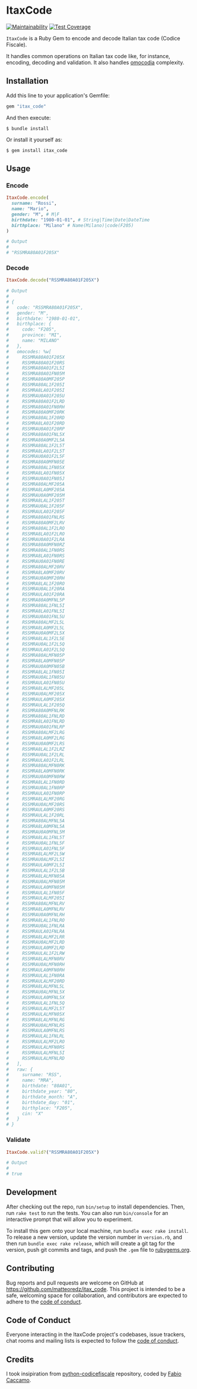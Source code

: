# ItaxCode

[![Maintainability](https://api.codeclimate.com/v1/badges/6ce5347018f4b448098f/maintainability)](https://codeclimate.com/github/matteoredz/itax-code/maintainability) [![Test Coverage](https://api.codeclimate.com/v1/badges/6ce5347018f4b448098f/test_coverage)](https://codeclimate.com/github/matteoredz/itax-code/test_coverage)

`ItaxCode` is a Ruby Gem to encode and decode Italian tax code (Codice Fiscale).

It handles common operations on Italian tax code like, for instance, encoding, decoding and validation.
It also handles [omocodia](https://it.wikipedia.org/wiki/Omocodia) complexity.

## Installation

Add this line to your application's Gemfile:

```ruby
gem "itax_code"
```

And then execute:

    $ bundle install

Or install it yourself as:

    $ gem install itax_code

## Usage

### Encode

```ruby
ItaxCode.encode(
  surname: "Rossi",
  name: "Mario",
  gender: "M", # M|F
  birthdate: "1980-01-01", # String|Time|Date|DateTime
  birthplace: "Milano" # Name(Milano)|code(F205)
)

# Output
#
# "RSSMRA80A01F205X"
```

### Decode

```ruby
ItaxCode.decode("RSSMRA80A01F205X")

# Output
#
# {
#   code: "RSSMRA80A01F205X",
#   gender: "M",
#   birthdate: "1980-01-01",
#   birthplace: {
#     code: "F205",
#     province: "MI",
#     name: "MILANO"
#   },
#   omocodes: %w[
#     RSSMRA80A01F205X
#     RSSMRA80A01F20RS
#     RSSMRA80A01F2L5I
#     RSSMRA80A01FN05M
#     RSSMRA80A0MF205P
#     RSSMRA80AL1F205I
#     RSSMRA8LA01F205I
#     RSSMRAU0A01F205U
#     RSSMRA80A01F2LRD
#     RSSMRA80A01FN0RH
#     RSSMRA80A0MF20RK
#     RSSMRA80AL1F20RD
#     RSSMRA8LA01F20RD
#     RSSMRAU0A01F20RP
#     RSSMRA80A01FNL5X
#     RSSMRA80A0MF2L5A
#     RSSMRA80AL1F2L5T
#     RSSMRA8LA01F2L5T
#     RSSMRAU0A01F2L5F
#     RSSMRA80A0MFN05E
#     RSSMRA80AL1FN05X
#     RSSMRA8LA01FN05X
#     RSSMRAU0A01FN05J
#     RSSMRA80ALMF205A
#     RSSMRA8LA0MF205A
#     RSSMRAU0A0MF205M
#     RSSMRA8LAL1F205T
#     RSSMRAU0AL1F205F
#     RSSMRAULA01F205F
#     RSSMRA80A01FNLRS
#     RSSMRA80A0MF2LRV
#     RSSMRA80AL1F2LRO
#     RSSMRA8LA01F2LRO
#     RSSMRAU0A01F2LRA
#     RSSMRA80A0MFN0RZ
#     RSSMRA80AL1FN0RS
#     RSSMRA8LA01FN0RS
#     RSSMRAU0A01FN0RE
#     RSSMRA80ALMF20RV
#     RSSMRA8LA0MF20RV
#     RSSMRAU0A0MF20RH
#     RSSMRA8LAL1F20RO
#     RSSMRAU0AL1F20RA
#     RSSMRAULA01F20RA
#     RSSMRA80A0MFNL5P
#     RSSMRA80AL1FNL5I
#     RSSMRA8LA01FNL5I
#     RSSMRAU0A01FNL5U
#     RSSMRA80ALMF2L5L
#     RSSMRA8LA0MF2L5L
#     RSSMRAU0A0MF2L5X
#     RSSMRA8LAL1F2L5E
#     RSSMRAU0AL1F2L5Q
#     RSSMRAULA01F2L5Q
#     RSSMRA80ALMFN05P
#     RSSMRA8LA0MFN05P
#     RSSMRAU0A0MFN05B
#     RSSMRA8LAL1FN05I
#     RSSMRAU0AL1FN05U
#     RSSMRAULA01FN05U
#     RSSMRA8LALMF205L
#     RSSMRAU0ALMF205X
#     RSSMRAULA0MF205X
#     RSSMRAULAL1F205Q
#     RSSMRA80A0MFNLRK
#     RSSMRA80AL1FNLRD
#     RSSMRA8LA01FNLRD
#     RSSMRAU0A01FNLRP
#     RSSMRA80ALMF2LRG
#     RSSMRA8LA0MF2LRG
#     RSSMRAU0A0MF2LRS
#     RSSMRA8LAL1F2LRZ
#     RSSMRAU0AL1F2LRL
#     RSSMRAULA01F2LRL
#     RSSMRA80ALMFN0RK
#     RSSMRA8LA0MFN0RK
#     RSSMRAU0A0MFN0RW
#     RSSMRA8LAL1FN0RD
#     RSSMRAU0AL1FN0RP
#     RSSMRAULA01FN0RP
#     RSSMRA8LALMF20RG
#     RSSMRAU0ALMF20RS
#     RSSMRAULA0MF20RS
#     RSSMRAULAL1F20RL
#     RSSMRA80ALMFNL5A
#     RSSMRA8LA0MFNL5A
#     RSSMRAU0A0MFNL5M
#     RSSMRA8LAL1FNL5T
#     RSSMRAU0AL1FNL5F
#     RSSMRAULA01FNL5F
#     RSSMRA8LALMF2L5W
#     RSSMRAU0ALMF2L5I
#     RSSMRAULA0MF2L5I
#     RSSMRAULAL1F2L5B
#     RSSMRA8LALMFN05A
#     RSSMRAU0ALMFN05M
#     RSSMRAULA0MFN05M
#     RSSMRAULAL1FN05F
#     RSSMRAULALMF205I
#     RSSMRA80ALMFNLRV
#     RSSMRA8LA0MFNLRV
#     RSSMRAU0A0MFNLRH
#     RSSMRA8LAL1FNLRO
#     RSSMRAU0AL1FNLRA
#     RSSMRAULA01FNLRA
#     RSSMRA8LALMF2LRR
#     RSSMRAU0ALMF2LRD
#     RSSMRAULA0MF2LRD
#     RSSMRAULAL1F2LRW
#     RSSMRA8LALMFN0RV
#     RSSMRAU0ALMFN0RH
#     RSSMRAULA0MFN0RH
#     RSSMRAULAL1FN0RA
#     RSSMRAULALMF20RD
#     RSSMRA8LALMFNL5L
#     RSSMRAU0ALMFNL5X
#     RSSMRAULA0MFNL5X
#     RSSMRAULAL1FNL5Q
#     RSSMRAULALMF2L5T
#     RSSMRAULALMFN05X
#     RSSMRA8LALMFNLRG
#     RSSMRAU0ALMFNLRS
#     RSSMRAULA0MFNLRS
#     RSSMRAULAL1FNLRL
#     RSSMRAULALMF2LRO
#     RSSMRAULALMFN0RS
#     RSSMRAULALMFNL5I
#     RSSMRAULALMFNLRD
#   ],
#   raw: {
#     surname: "RSS",
#     name: "MRA",
#     birthdate: "80A01",
#     birthdate_year: "80",
#     birthdate_month: "A",
#     birthdate_day: "01",
#     birthplace: "F205",
#     cin: "X"
#   }
# }
```

### Validate

```ruby
ItaxCode.valid?("RSSMRA80A01F205X")

# Output
#
# true
```

## Development

After checking out the repo, run `bin/setup` to install dependencies.
Then, run `rake test` to run the tests.
You can also run `bin/console` for an interactive prompt that will allow you to experiment.

To install this gem onto your local machine, run `bundle exec rake install`.
To release a new version, update the version number in `version.rb`, and then run `bundle exec rake release`,
which will create a git tag for the version, push git commits and tags,
and push the `.gem` file to [rubygems.org](https://rubygems.org).

## Contributing

Bug reports and pull requests are welcome on GitHub at https://github.com/matteoredz/itax_code.
This project is intended to be a safe, welcoming space for collaboration, and contributors are expected
to adhere to the [code of conduct](https://github.com/matteoredz/itax_code/blob/master/CODE_OF_CONDUCT.md).

## Code of Conduct

Everyone interacting in the ItaxCode project's codebases, issue trackers,
chat rooms and mailing lists is expected to follow the [code of conduct](https://github.com/matteoredz/itax_code/blob/master/CODE_OF_CONDUCT.md).

## Credits

I took insipiration from [python-codicefiscale](https://github.com/fabiocaccamo/python-codicefiscale)
repository, coded by [Fabio Caccamo](https://github.com/fabiocaccamo).
